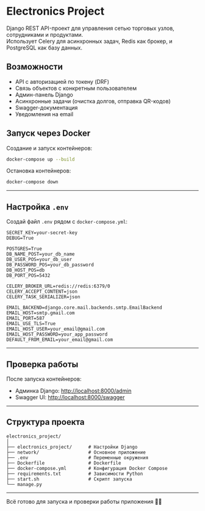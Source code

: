 # Electronics Project

Django REST API-проект для управления сетью торговых узлов, сотрудниками и продуктами.  
Использует Celery для асинхронных задач, Redis как брокер, и PostgreSQL как базу данных.  

## Возможности

- API с авторизацией по токену (DRF)
- Связь объектов с конкретным пользователем
- Админ-панель Django
- Асинхронные задачи (очистка долгов, отправка QR-кодов)
- Swagger-документация
- Уведомления на email

## Запуск через Docker

Создание и запуск контейнеров:

```bash
docker-compose up --build
```

Остановка контейнеров:

```bash
docker-compose down
```

---

## Настройка `.env`

Создай файл `.env` рядом с `docker-compose.yml`:

```env
SECRET_KEY=your-secret-key
DEBUG=True

POSTGRES=True
DB_NAME_POST=your_db_name
DB_USER_POS=your_db_user
DB_PASSWORD_POS=your_db_password
DB_HOST_POS=db
DB_PORT_POS=5432

CELERY_BROKER_URL=redis://redis:6379/0
CELERY_ACCEPT_CONTENT=json
CELERY_TASK_SERIALIZER=json

EMAIL_BACKEND=django.core.mail.backends.smtp.EmailBackend
EMAIL_HOST=smtp.gmail.com
EMAIL_PORT=587
EMAIL_USE_TLS=True
EMAIL_HOST_USER=your_email@gmail.com
EMAIL_HOST_PASSWORD=your_app_password
DEFAULT_FROM_EMAIL=your_email@gmail.com
```

---

## Проверка работы

После запуска контейнеров:

- Админка Django: [http://localhost:8000/admin](http://localhost:8000/admin)
- Swagger UI: [http://localhost:8000/swagger](http://localhost:8000/docs)

---

## Структура проекта

```
electronics_project/
│
├── electronics_project/      # Настройки Django
├── network/                  # Основное приложение
├── .env                      # Переменные окружения
├── Dockerfile                # Dockerfile
├── docker-compose.yml        # Конфигурация Docker Compose
├── requirements.txt          # Зависимости Python
├── start.sh                  # Скрипт запуска
└── manage.py
```

---

Всё готово для запуска и проверки работы приложения 🚀🔥


